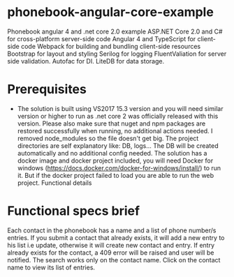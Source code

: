 # phonebook-angular-core-example
Phonebook angular 4 and .net core 2.0 example
ASP.NET Core 2.0 and C# for cross-platform server-side code
Angular 4 and TypeScript for client-side code
Webpack for building and bundling client-side resources
Bootstrap for layout and styling
Serilog for logging
FluentValiation for server side validation.
Autofac for DI.
LiteDB for data storage.

# Prerequisites

* The solution is built using VS2017 15.3 version and you will need similar version or higher to run as .net core 2 was officially released with this version.
Please also make sure that nuget and npm packages are restored successfully when running, no additional actions needed. I removed node_modules so the file doesn't get big.
The project directories are self explanatory like: DB, logs...
The DB will be created automatically and no additional config needed.
The solution has a docker image and docker project included, you will need Docker for windows (https://docs.docker.com/docker-for-windows/install/) to run it. But if the docker project failed to load you are able to run the web project.
Functional details

# Functional specs brief

Each contact in the phonebook has a name and a list of phone number/s entries.
If you submit a contact that already exists, it will add a new entry to his list i.e update, otherwise it will create new contact and entry.
If entry already exists for the contact, a 409 error will be raised and user will be notified.
The search works only on the contact name.
Click on the contact name to view its list of entries.

